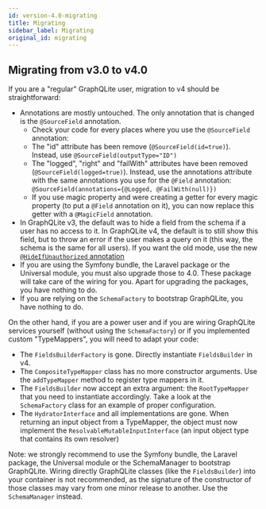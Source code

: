 ```yaml
---
id: version-4.0-migrating
title: Migrating
sidebar_label: Migrating
original_id: migrating
---
```


## Migrating from v3.0 to v4.0

If you are a "regular" GraphQLite user, migration to v4 should be straightforward:

- Annotations are mostly untouched. The only annotation that is changed is the `@SourceField` annotation.
    - Check your code for every places where you use the `@SourceField` annotation:
    - The "id" attribute has been remove (`@SourceField(id=true)`). Instead, use `@SourceField(outputType="ID")`
    - The "logged", "right" and "failWith" attributes have been removed (`@SourceField(logged=true)`).
      Instead, use the annotations attribute with the same annotations you use for the `@Field` annotation: 
      `@SourceField(annotations={@Logged, @FailWith(null)})`
    - If you use magic property and were creating a getter for every magic property (to put a `@Field` annotation on it),
      you can now replace this getter with a `@MagicField` annotation.
- In GraphQLite v3, the default was to hide a field from the schema if a user has no access to it.
  In GraphQLite v4, the default is to still show this field, but to throw an error if the user makes a query on it
  (this way, the schema is the same for all users). If you want the old mode, use the new
  [`@HideIfUnauthorized` annotation](annotations_reference.md#hideifunauthorized-annotation)
- If you are using the Symfony bundle, the Laravel package or the Universal module, you must also upgrade those to 4.0.
  These package will take care of the wiring for you. Apart for upgrading the packages, you have nothing to do.
- If you are relying on the `SchemaFactory` to bootstrap GraphQLite, you have nothing to do.

On the other hand, if you are a power user and if you are wiring GraphQLite services yourself (without using the 
`SchemaFactory`) or if you implemented custom "TypeMappers", you will need to adapt your code:

- The `FieldsBuilderFactory` is gone. Directly instantiate `FieldsBuilder` in v4.
- The `CompositeTypeMapper` class has no more constructor arguments. Use the `addTypeMapper` method to register 
  type mappers in it.
- The `FieldsBuilder` now accept an extra argument: the `RootTypeMapper` that you need to instantiate accordingly. Take
  a look at the `SchemaFactory` class for an example of proper configuration.
- The `HydratorInterface` and all implementations are gone. When returning an input object from a TypeMapper, the object
  must now implement the `ResolvableMutableInputInterface` (an input object type that contains its own resolver)

Note: we strongly recommend to use the Symfony bundle, the Laravel package, the Universal module or the SchemaManager
to bootstrap GraphQLite. Wiring directly GraphQLite classes (like the `FieldsBuilder`) into your container is not recommended,
as the signature of the constructor of those classes may vary from one minor release to another.
Use the `SchemaManager` instead.
